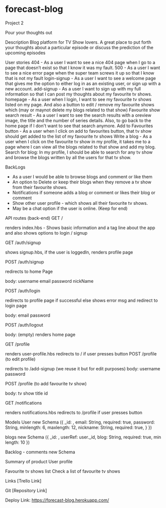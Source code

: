 # forecast-blog
Project 2

Pour your thoughts out

Description
Blog platform for TV Show lovers. A great place to put forth your thoughts about a particular
episode or discuss the prediction of the upcoming episodes

User stories
404 - As a user I want to see a nice 404 page when I go to a page that doesn’t exist so that I know it was my fault.
500 - As a user I want to see a nice error page when the super team screws it up so that I know that is not my fault
login-signup - As a user I want to see a welcome page that gives me the option to either log in as an existing user, or sign up with a new account.
add-signup - As a user I want to sign up with my full information so that I can post my thoughts about my favourite tv shows. 
homepage - As a user when I login, I want to see my favourite tv shows listed on my page. And also a button to 
edit / remove my favourite shows which (may or maynot delete my blogs related to that show) 
Favourite show search result - As a user I want to see the search results with a oreview image, the title and the number of series details. Also, to go back to the home page if I don't want to see that search anymore.
Add to Favourites button - As a user when I click on add to favourites button, that tv show should get added 
to the list of my favourite tv shows
Write a blog - As a user when I click on the favourite tv show in my profile, it takes me to a page where I can view all the blogs related to that show and add my blog.
Search for blog: In my profile, I should be able to search for any tv show and browse the blogs written by all 
the users for that tv show. 

BackLogs

- As a user I would be able to browse blogs and comment or like them
- An option to Delete or keep their blogs when they remove a tv show from their favourite shows. 
- Notifications if someone adds a blog or comment or likes their blog or comment
- Show other user profile - which shows all their favourite tv shows. 
- May be a chat option if the user is online. (Keep for end)

API routes (back-end)
GET /

renders index.hbs - Shows basic information and a tag line about the app and also shows options to login / signup

GET /auth/signup

shows signup.hbs, if the user is loggedIn, renders profile page

POST /auth/signup

redirects to home Page

body:
username
email
password
nickName

POST /auth/login

redirects to profile page if successful else shows error msg and redirect to login page

body:
email
password

POST /auth/logout

body: (empty)
renders home page

GET /profile

renders user-profile.hbs
redirects to / if user presses button
POST /profile (to edit profile)

redirects to /add-signup (we reuse it but for edit purposes)
body:
username
password

POST /profile (to add favourite tv show)

body:
tv show title
id

GET /notifications

renders notifications.hbs
redirects to /profile if user presses button

Models
User new Schema ({ _id: , email: String, required: true, password: String, minlength: 6, maxlength: 12, nickname: String, required: true,  } })

blogs new Schema ({ _id: , userRef: user._id, blog: String, required: true, min length: 10 })

Backlog - comments new Schema

Summary of product
User profile

Favourite tv shows list
Check a list of favourite tv shows


Links
[Trello Link]

Git
[Repository Link]

Deploy Link: https://forecast-blog.herokuapp.com/

